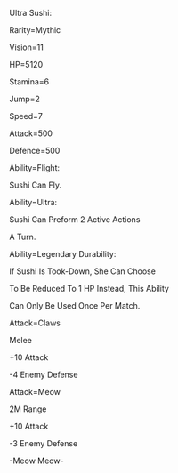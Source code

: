 Ultra Sushi:

Rarity=Mythic

Vision=11

HP=5120

Stamina=6

Jump=2

Speed=7

Attack=500

Defence=500

Ability=Flight:

Sushi Can Fly.

Ability=Ultra:

Sushi Can Preform 2 Active Actions

A Turn.

Ability=Legendary Durability:

If Sushi Is Took-Down, She Can Choose

To Be Reduced To 1 HP Instead, This Ability

Can Only Be Used Once Per Match.

Attack=Claws

Melee

+10 Attack

-4 Enemy Defense

Attack=Meow

2M Range

+10 Attack

-3 Enemy Defense

-Meow Meow-

